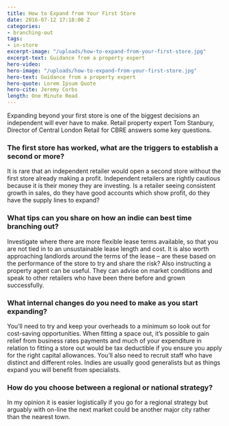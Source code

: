 ```yaml
---
title: How to Expand from Your First Store
date: 2016-07-12 17:18:00 Z
categories:
- branching-out
tags:
- in-store
excerpt-image: "/uploads/how-to-expand-from-your-first-store.jpg"
excerpt-text: Guidance from a property expert
hero-video:
hero-image: "/uploads/how-to-expand-from-your-first-store.jpg"
hero-text: Guidance from a property expert
hero-quote: Lorem Ipsum Quote
hero-cite: Jeremy Corbs
length: One Minute Read
---
```


Expanding beyond your first store is one of the biggest decisions an independent will ever have to make. Retail property expert Tom Stanbury, Director of Central London Retail for CBRE answers some key questions. 

### The first store has worked, what are the triggers to establish a second or more?

It is rare that an independent retailer would open a second store without the first store already making a profit. Independent retailers are rightly cautious because it is their money they are investing. Is a retailer seeing consistent growth in sales, do they have good accounts which show profit, do they have the supply lines to expand? 

### What tips can you share on how an indie can best time branching out?

Investigate where there are more flexible lease terms available, so that you are not tied in to an unsustainable lease length and cost. It is also worth approaching landlords around the terms of the lease – are these based on the performance of the store to try and share the risk? Also instructing a property agent can be useful. They can advise on market conditions and speak to other retailers who have been there before and grown successfully. 

### What internal changes do you need to make as you start expanding?

You’ll need to try and keep your overheads to a minimum so look out for cost-saving opportunities. When fitting a space out, it’s possible to gain relief from business rates payments and much of your expenditure in relation to fitting a store out would be tax deductible if you ensure you apply for the right capital allowances. You’ll also need to recruit staff who have distinct and different roles. Indies are usually good generalists but as things expand you will benefit from specialists. 

### How do you choose between a regional or national strategy?

In my opinion it is easier logistically if you go for a regional strategy but arguably with on-line the next market could be another major city rather than the nearest town.